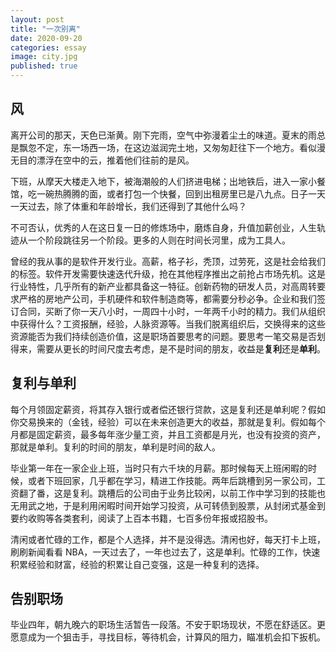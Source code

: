 ```yaml
---
layout: post
title: "一次别离"
date: 2020-09-20
categories: essay
image: city.jpg
published: true
---
```


## 风

离开公司的那天，天色已渐黄。刚下完雨，空气中弥漫着尘土的味道。夏末的雨总是飘忽不定，东一场西一场，在这边滋润完土地，又匆匆赶往下一个地方。看似漫无目的漂浮在空中的云，推着他们往前的是风。

下班，从摩天大楼走入地下，被海潮般的人们挤进电梯；出地铁后，进入一家小餐馆，吃一碗热腾腾的面，或者打包一个快餐，回到出租房里已是八九点。日子一天一天过去，除了体重和年龄增长，我们还得到了其他什么吗？

不可否认，优秀的人在这日复一日的修炼场中，磨炼自身，升值加薪创业，人生轨迹从一个阶段跳往另一个阶段。更多的人则在时间长河里，成为工具人。

曾经的我从事的是软件开发行业。高薪，格子衫，秃顶，过劳死，这是社会给我们的标签。软件开发需要快速迭代升级，抢在其他程序推出之前抢占市场先机。这是行业特性，几乎所有的新产业都具备这一特征。创新药物的研发人员，对高周转要求严格的房地产公司，手机硬件和软件制造商等，都需要分秒必争。企业和我们签订合同，买断了你一天八小时，一周四十小时，一年两千小时的精力。我们从组织中获得什么？工资报酬，经验，人脉资源等。当我们脱离组织后，交换得来的这些资源能否为我们持续创造价值，这是职场首要思考的问题。要思考一笔交易是否划得来，需要从更长的时间尺度去考虑，是不是时间的朋友，收益是**复利**还是**单利**。

## 复利与单利

每个月领固定薪资，将其存入银行或者偿还银行贷款，这是复利还是单利呢？假如你交易换来的（金钱，经验）可以在未来创造更大的收益，那就是复利。假如每个月都是固定薪资，最多每年涨少量工资，并且工资都是月光，也没有投资的资产，那就是单利。复利的时间的朋友，单利是时间的敌人。

毕业第一年在一家企业上班，当时只有六千块的月薪。那时候每天上班闲暇的时候，或者下班回家，几乎都在学习，精进工作技能。两年后跳槽到另一家公司，工资翻了番，这是复利。跳槽后的公司由于业务比较闲，以前工作中学习到的技能也无用武之地，于是利用闲暇时间开始学习投资，从可转债到股票，从封闭式基金到要约收购等各类套利，阅读了上百本书籍，七百多份年报或招股书。

清闲或者忙碌的工作，都是个人选择，并不是没得选。清闲也好，每天打卡上班，刷刷新闻看看 NBA，一天过去了，一年也过去了，这是单利。忙碌的工作，快速积累经验和财富，经验的积累让自己变强，这是一种复利的选择。

## 告别职场

毕业四年，朝九晚六的职场生活暂告一段落。不安于职场现状，不愿在舒适区。更愿意成为一个狙击手，寻找目标，等待机会，计算风的阻力，瞄准机会扣下扳机。
